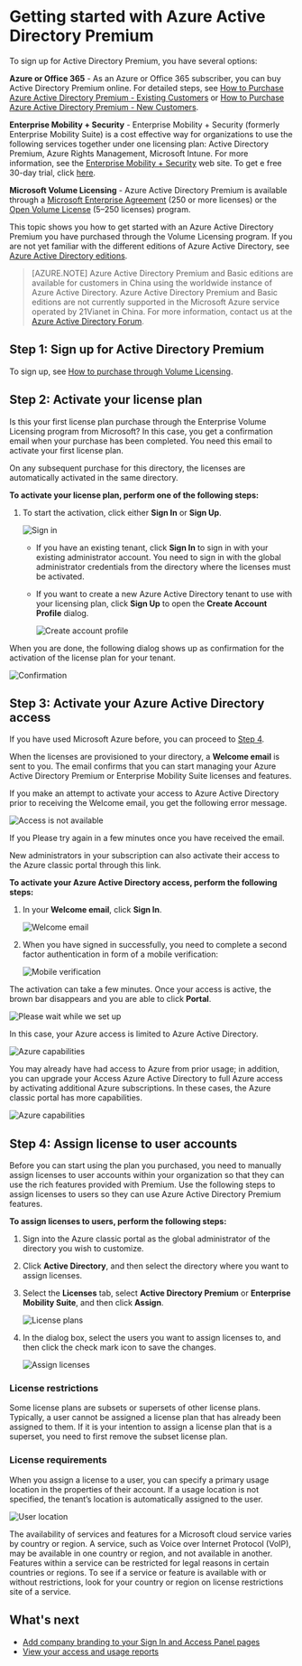 <properties
    pageTitle="Getting started with Azure Active Directory Premium"
    description="A topic that explains how to sign up for Azure Active Directory Premium edition through the Volume Licensing web site."
    services="active-directory"
    documentationCenter=""
    authors="markusvi"
    manager="femila" 
    editor=""/>

<tags
    ms.service="active-directory"
    ms.workload="infrastructure-services"
    ms.tgt_pltfrm="na"
    ms.devlang="na"
    ms.topic="get-started-article"
    ms.date="08/16/2016"
    ms.author="markvi"/>

# <a name="getting-started-with-azure-active-directory-premium"></a>Getting started with Azure Active Directory Premium


To sign up for Active Directory Premium, you have several options: 

**Azure or Office 365** - As an Azure or Office 365 subscriber, you can buy Active Directory Premium online. For detailed steps, see [How to Purchase Azure Active Directory Premium - Existing Customers](https://channel9.msdn.com/Series/Azure-Active-Directory-Videos-Demos/How-to-Purchase-Azure-Active-Directory-Premium-Existing-Customer) or [How to Purchase Azure Active Directory Premium - New Customers](https://channel9.msdn.com/Series/Azure-Active-Directory-Videos-Demos/How-to-Purchase-Azure-Active-Directory-Premium-New-Customers).  

**Enterprise Mobility + Security** - Enterprise Mobility + Security (formerly Enterprise Mobility Suite) is a cost effective way for organizations to use the following services together under one licensing plan: Active Directory Premium, Azure Rights Management, Microsoft Intune. For more information, see the [Enterprise Mobility + Security](https://www.microsoft.com/en-us/server-cloud/enterprise-mobility/overview.aspx) web site. To get e free 30-day trial, click [here](https://portal.office.com/Signup/Signup.aspx?OfferId=2E63A04D-BE0B-4A0F-A8CF-407C1C299221&dl=EMS&ali=1#0).


**Microsoft Volume Licensing** - Azure Active Directory Premium is available through a [Microsoft Enterprise Agreement](https://www.microsoft.com/en-us/licensing/licensing-programs/enterprise.aspx) (250 or more licenses) or the [Open Volume License](https://www.microsoft.com/en-us/licensing/licensing-programs/open-license.aspx) (5–250 licenses) program.


This topic shows you how to get started with an Azure Active Directory Premium you have purchased through the Volume Licensing program. If you are not yet familiar with the different editions of Azure Active Directory, see [Azure Active Directory editions](active-directory-editions.md).  

> [AZURE.NOTE]
Azure Active Directory Premium and Basic editions are available for customers in China using the worldwide instance of Azure Active Directory. Azure Active Directory Premium and Basic editions are not currently supported in the Microsoft Azure service operated by 21Vianet in China. For more information, contact us at the [Azure Active Directory Forum](https://feedback.azure.com/forums/169401-azure-active-directory/).




## <a name="step-1-sign-up-for-active-directory-premium"></a>Step 1: Sign up for Active Directory Premium

To sign up, see [How to purchase through Volume Licensing](http://www.microsoft.com/en-us/licensing/how-to-buy/how-to-buy.aspx).



## <a name="step-2-activate-your-license-plan"></a>Step 2: Activate your license plan

Is this your first license plan purchase through the Enterprise Volume Licensing program from Microsoft?
In this case, you get a confirmation email when your purchase has been completed.
You need this email to activate your first license plan.

On any subsequent purchase for this directory, the licenses are automatically activated in the same directory.



**To activate your license plan, perform one of the following steps:**


1. To start the activation, click either **Sign In** or **Sign Up**.

    ![Sign in][1]



    - If you have an existing tenant, click **Sign In** to sign in with your existing administrator account. You need to sign in with the global administrator credentials from the directory where the licenses must be activated.

    - If you want to create a new Azure Active Directory tenant to use with your licensing plan, click **Sign Up** to open the **Create Account Profile** dialog.

        ![Create account profile][2]

When you are done, the following dialog shows up as confirmation for the activation of the license plan for your tenant.

![Confirmation][3]

## <a name="step-3-activate-your-azure-active-directory-access"></a>Step 3: Activate your Azure Active Directory access

If you have used Microsoft Azure before, you can proceed to [Step 4](#step-4-assign-license-to-user-accounts). 

When the licenses are provisioned to your directory, a **Welcome email** is sent to you. The email confirms that you can start managing your Azure Active Directory Premium or Enterprise Mobility Suite licenses and features. 

If you make an attempt to activate your access to Azure Active Directory prior to receiving the Welcome email, you get the following error message. 

![Access is not available][9]

If you Please try again in a few minutes once you have received the email.

New administrators in your subscription can also activate their access to the Azure classic portal through this link.






**To activate your Azure Active Directory access, perform the following steps:**

1. In your **Welcome email**, click **Sign In**. 
    
    ![Welcome email][4]

2. When you have signed in successfully, you need to complete a second factor authentication in form of a mobile verification:

    ![Mobile verification][5]

The activation can take a few minutes. Once your access is active, the brown bar disappears and you are able to click **Portal**.

![Please wait while we set up][6]

In this case, your Azure access is limited to Azure Active Directory.

![Azure capabilities][7]

You may already have had access to Azure from prior usage; in addition, you can upgrade your Access Azure Active Directory to full Azure access by activating additional Azure subscriptions. In these cases, the Azure classic portal has more capabilities.

![Azure capabilities][8]



## <a name="step-4-assign-license-to-user-accounts"></a>Step 4: Assign license to user accounts

Before you can start using the plan you purchased, you need to manually assign licenses to user accounts within your organization so that they can use the rich features provided with Premium. Use the following steps to assign licenses to users so they can use Azure Active Directory Premium features.

**To assign licenses to users, perform the following steps:**

1. Sign into the Azure classic portal as the global administrator of the directory you wish to customize.
2. Click **Active Directory**, and then select the directory where you want to assign licenses.
3. Select the **Licenses** tab, select **Active Directory Premium** or **Enterprise Mobility Suite**, and then click **Assign**.

    ![License plans][10]

4. In the dialog box, select the users you want to assign licenses to, and then click the check mark icon to save the changes.

    ![Assign licenses][11]

### <a name="license-restrictions"></a>License restrictions

Some license plans are subsets or supersets of other license plans. Typically, a user cannot be assigned a license plan that has already been assigned to them. If it is your intention to assign a license plan that is a superset, you need to first remove the subset license plan.

### <a name="license-requirements"></a>License requirements

When you assign a license to a user, you can specify a primary usage location in the properties of their account. If a usage location is not specified, the tenant’s location is automatically assigned to the user.

![User location][12]

The availability of services and features for a Microsoft cloud service varies by country or region. A service, such as Voice over Internet Protocol (VoIP), may be available in one country or region, and not available in another. Features within a service can be restricted for legal reasons in certain countries or regions. To see if a service or feature is available with or without restrictions, look for your country or region on license restrictions site of a service.

## <a name="whats-next"></a>What's next

- [Add company branding to your Sign In and Access Panel pages](active-directory-add-company-branding.md)
- [View your access and usage reports](active-directory-view-access-usage-reports.md)

<!--Image references-->
[1]: ./media/active-directory-get-started-premium/MOLSEmail.png
[2]: ./media/active-directory-get-started-premium/MOLSAccountProfile.png
[3]: ./media/active-directory-get-started-premium/MOLSThankYou.png
[4]: ./media/active-directory-get-started-premium/AADEmail.png
[5]: ./media/active-directory-get-started-premium/SignUppage.png
[6]: ./media/active-directory-get-started-premium/Subscriptionspage.png
[7]: ./media/active-directory-get-started-premium/Premiuminportal.png
[8]: ./media/active-directory-get-started-premium/Premiuminportal_large.png
[9]: ./media/active-directory-get-started-premium/Signuppage_oops.png
[10]: ./media/active-directory-get-started-premium/contosolicenseplan.png
[11]: ./media/active-directory-get-started-premium/Assignlicensespicker.png
[12]: ./media/active-directory-get-started-premium/Usagelocation.png
